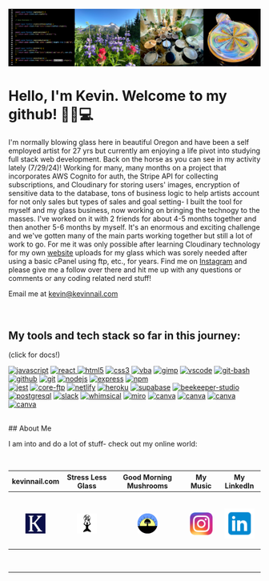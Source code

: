 ![banner](banner.png)

# Hello, I'm Kevin.  Welcome to my github! 👋😎💻  


I'm normally blowing glass here in beautiful Oregon and have been a self employed artist for 27 yrs but currently am enjoying a life pivot into studying full stack web development.  Back on the horse as you can see in my activity lately (7/29/24)!  Working for many, many months on a project that incorporates AWS Cognito for auth, the Stripe API for collecting subscriptions, and Cloudinary for storing users' images, encryption of sensitive data to the database, tons of business logic to help artists account for not only sales but types of sales and goal setting- I built the tool for myself and my glass business, now working on bringing the technogy to the masses.  I've worked on it with 2 friends for about 4-5 months together and then another 5-6 months by myself.  It's an enormous and exciting challenge and we've gotten many of the main parts working together but still a lot of work to go.  For me it was only possible after learning Cloudinary technology for my own <a href="https://stresslessglass.kevinnail.com/main-gallery">website</a> uploads for my glass which was sorely needed after using a basic cPanel using ftp, etc., for years.   Find me on <a href="https://www.instagram.com/stresslessglass">Instagram</a> and please give me a follow over there and hit me up with any questions or comments or any coding related nerd stuff!  

Email me at kevin@kevinnail.com
<br>
<br>
<br>

<h2>My tools and tech stack so far in this journey:</h2>
(click for docs!)
<p align="left">
<a href="https://developer.mozilla.org/en-US/docs/Web/javascript"><img src="https://cdn.jsdelivr.net/gh/devicons/devicon/icons/javascript/javascript-original.svg" alt="javascript" width="35" height="35"/></a>
<a href="https://reactjs.org/docs/getting-started.html"><img src="https://cdn.jsdelivr.net/gh/devicons/devicon/icons/react/react-original.svg"alt="react"width="35"height="35"/> </a>
<a href="https://developer.mozilla.org/en-US/docs/Web/CSS"><img src="https://cdn.jsdelivr.net/gh/devicons/devicon/icons/html5/html5-original.svg" alt="html5" width="35" height="35"/></a>
<a href="https://developer.mozilla.org/en-US/docs/Web/HTML"><img src="https://cdn.jsdelivr.net/gh/devicons/devicon/icons/css3/css3-original.svg" alt="css3" width="35" height="35"/></a>
<a href="https://learn.microsoft.com/en-us/office/vba/api/overview/excel"><img src="https://img2.freepng.fr/20180712/fct/kisspng-visual-basic-for-applications-microsoft-excel-macr-viber-logo-5b47b096a9bdb7.4881573615314249186953.jpg"alt="vba"width="35"height="35"/></a>
<a href="https://www.gimp.org/docs/"><img src="https://vectorified.com/image/gimp-vector-32.png" alt="gimp" width="35" height="35" /></a>
<a href="https://code.visualstudio.com/Docs"><img src="https://cdn.jsdelivr.net/gh/devicons/devicon/icons/vscode/vscode-original.svg" alt="vscode"  width="35" height="35"/></a>
<a href="https://gitforwindows.org/"><img src="https://mccarter.gallerycdn.vsassets.io/extensions/mccarter/start-git-bash/1.2.1/1499505567572/Microsoft.VisualStudio.Services.Icons.Default" alt="git-bash" width="35" height="35"/></a>
<a href="https://docs.github.com/en"><img src="https://gallery.kissclipart.com/20190908/veq/kissclipart-github-icon-logo-icon-media-icon-14f73a17f7bbeb1c.jpg"  alt="github" width="35"  height="35"/></a>
<a href="https://git-scm.com/doc"><img src="https://cdn.jsdelivr.net/gh/devicons/devicon/icons/git/git-original.svg"alt="git" width="35"height="35" /></a>
<a href="https://nodejs.org/en/docs/"><img src="https://cdn.jsdelivr.net/gh/devicons/devicon/icons/nodejs/nodejs-original.svg" alt="nodejs" width="35" height="35"/></a>
<a href="https://expressjs.com/"><img src="https://img.icons8.com/officel/2x/express-js.png" alt="express" width="35" height="35"/></a>
<a href="https://docs.npmjs.com/"><img src="https://cdn.jsdelivr.net/gh/devicons/devicon/icons/npm/npm-original-wordmark.svg"alt="npm" width="35" height="35" /></a><br/>
<a href="https://jestjs.io/docs/getting-started"><img src="https://cdn.jsdelivr.net/gh/devicons/devicon/icons/jest/jest-plain.svg"  alt="jest"  width="35"  height="35"/></a>
<a href="https://www.coreftp.com/doc/"><img src="https://icons.iconarchive.com/icons/hopstarter/sleek-xp-software/256/Core-FTP-icon.png" alt="core-ftp" width="40" height="40"/></a>
<a href="https://docs.netlify.com/"><img src="https://cdn.freebiesupply.com/logos/large/2x/netlify-logo-png-transparent.png"alt="netlify"width="35"height="35" /></a>
<a href="https://devcenter.heroku.com/categories/reference"><img src="https://cdn.jsdelivr.net/gh/devicons/devicon/icons/heroku/heroku-original.svg"alt="heroku"width="35"height="35"/></a>
<a href="https://supabase.com/docs"><img src="https://res.cloudinary.com/practicaldev/image/fetch/s---1zZlXx3--/c_fill,f_auto,fl_progressive,h_320,q_auto,w_320/https://dev-to-uploads.s3.amazonaws.com/uploads/organization/profile_image/1968/c0dbe341-1d94-4192-a93b-921519678894.png"alt="supabase" width="35"height="35" /></a>
<a href="https://docs.beekeeperstudio.io/docs/introduction"><img src="https://ia902906.us.archive.org/14/items/github.com-beekeeper-studio-beekeeper-studio_-_2020-05-31_21-10-07/cover.jpg" alt="beekeeper-studio" width="35" height="35"/></a>
<a href="https://www.postgresql.org/docs/"><img src="https://cdn.jsdelivr.net/gh/devicons/devicon/icons/postgresql/postgresql-original.svg"alt="postgresql"width="35"height="35"/></a>
<a href="https://slack.com/"><img src="https://cdn.jsdelivr.net/gh/devicons/devicon/icons/slack/slack-original.svg"alt="slack"width="35"height="35"/></a>
<a href="https://whimsical.com/docs"><img src="https://static.viget.com/Whimsical.png?mtime=20190204094008&focal=none" alt="whimsical"width="35"height="35"/></a>
<a href="https://miro.com/"><img src="https://cdn-1.webcatalog.io/catalog/miro/miro-icon.png" alt="miro"width="35"height="35"/></a>
<a href="https://www.canva.com/help/about-canva-docs/"><img src="https://cdn.jsdelivr.net/gh/devicons/devicon/icons/canva/canva-original.svg" alt="canva"width="35"height="35"/></a>
<a href="https://cloudinary.com/documentation"><img src="https://res.cloudinary.com/cloudinary/image/upload/new_cloudinary_logo_square.png" alt="canva"width="35"height="35"/></a>  
<a href="https://cloudinary.com/documentation"><img src="https://cdn.jsdelivr.net/gh/devicons/devicon@latest/icons/arduino/arduino-original.svg" alt="canva"width="35"height="35"/><br/>
<a href="https://cloudinary.com/documentation"><img src="https://avatars2.githubusercontent.com/u/200210?s=460&v=4" alt="canva"width="35"height="35"/>
          </a>  
</p><br>
## About Me

<p align="left">
I am into and do a lot of stuff- check out my online world:</p><br>

| kevinnail.com                                                                                             | Stress Less Glass                                                                                                    | Good Morning Mushrooms                                                                                                      | My Music                                                                                                            | My LinkedIn                                                                                                     |
| --------------------------------------------------------------------------------------------------------- | -------------------------------------------------------------------------------------------------------------------- | --------------------------------------------------------------------------------------------------------------------------- | ------------------------------------------------------------------------------------------------------------------- | --------------------------------------------------------------------------------------------------------------- |
| <br><p align="center"><a href="https://www.kevinnail.com/"><img src="knc-icon.png" width="40px"/></a></p> | <br><p align="center"><a href="https://www.instagram.com/stresslessglass/"><img src="slg.jpg" width="40px"/></a></p> | <br><p align="center"><a href="https://www.instagram.com/good_morning_mushrooms/"><img src="gmm.png" width="40px"/></a></p> | <br><p align="center"><a href="https://www.instagram.com/kevinnail_music/"><img src="ig.png" width="45px"/></a></p> | <br><p align="center"><a href="https://www.linkedin.com/in/kevinnail/"><img src="li.png" width="60px"/></a></p> |

<br>
<hr>


